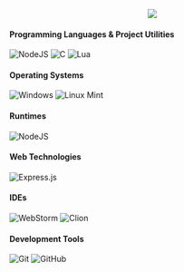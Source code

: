 

<div align="center">

  <a href="https://discordapp.com/users/1093609255623475270" target="_blank"> <img src="https://discord.c99.nl/widget/theme-3/1093609255623475270.png"/></a>

</div>

#### Programming Languages & Project Utilities

![NodeJS](https://img.shields.io/badge/node.js-6DA55F?style=for-the-badge&logo=node.js&logoColor=white)
![C](https://img.shields.io/badge/C-00599C?style=for-the-badge&logo=c%2B%2B&logoColor=white&logoColor=white)
![Lua](https://img.shields.io/badge/-Lua-2C2D72?logo=Lua&style=for-the-badge&logoColor=darkblue)

#### Operating Systems

![Windows](https://img.shields.io/badge/Windows-0078D6?style=for-the-badge&logo=windows&logoColor=white)
![Linux Mint](https://img.shields.io/badge/-Linux%20Mint-darkgreen?logo=LinuxMint&style=for-the-badge&logoColor=white)

#### Runtimes

![NodeJS](https://img.shields.io/badge/node.js-6DA55F?style=for-the-badge&logo=node.js&logoColor=white)

#### Web Technologies

![Express.js](https://img.shields.io/badge/express.js-%23404d59.svg?style=for-the-badge&logo=express&logoColor=%2361DAFB)

#### IDEs

![WebStorm](https://img.shields.io/badge/webstorm-143?style=for-the-badge&logo=webstorm&logoColor=white&color=black)
![Clion](https://img.shields.io/badge/clion-143?style=for-the-badge&logo=clion&logoColor=white&color=black)

#### Development Tools

![Git](https://img.shields.io/badge/git-%23F05033.svg?style=for-the-badge&logo=git&logoColor=white)
![GitHub](https://img.shields.io/badge/github-%23121011.svg?style=for-the-badge&logo=github&logoColor=white)
